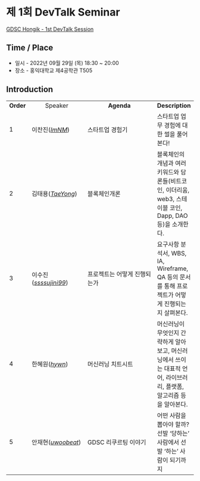 # 제 1회 DevTalk Seminar

[GDSC Hongik - 1st DevTalk Session](https://youtu.be/MH2KypL48F0)

## Time / Place

- 일시 - 2022년 09월 29일 (목) 18:30 ~ 20:00
- 장소 - 홍익대학교 제4공학관 T505

## Introduction  
<table>
    <tr align="center">
        <td><B>Order<B></td>
        <td width = "160"<>Speaker<B></td>
        <td width = "250"><B>Agenda<B></td>
        <td><B>Description<B></td>
    </tr>
    <tr>
        <td>1</td>
        <td>이찬진(<a href="https://github.com/ImNM"><I>ImNM</I></a>)</td>
        <td>스타트업 경험기</td>
        <td>스타트업 업무 경험에 대한 썰을 풀어본다!</td>
    </tr>
    <tr>
        <td>2</td>
        <td>김태용(<a href="https://github.com/art-is-tae"><I>TaeYong</I></a>)</td>
        <td>블록체인개론</td>
        <td>블록체인의 개념과 여러 키워드와 담론들(비트코인, 이더리움, web3, 스테이블 코인, Dapp, DAO 등)을 소개한다.</td>
    </tr>
    <tr>
        <td>3</td>
        <td>이수진(<a href="https://github.com/ssssujini99"><I>ssssujini99</I></a>)</td>
        <td>프로젝트는 어떻게 진행되는가</td>
        <td>요구사항 분석서, WBS, IA, Wireframe, QA 등의 문서를 통해 프로젝트가 어떻게 진행되는지 살펴본다.</td>
    </tr>
    <tr>
        <td>4</td>
        <td>한혜원(<a href="https://github.com/14hhan"><I>hywn</I></a>)</td>
        <td>머신러닝 치트시트</td>
        <td>머신러닝이 무엇인지 간략하게 알아보고, 머신러닝에서 쓰이는 대표적 언어, 라이브러리, 플랫폼, 알고리즘 등을 알아본다.</td>
    </tr>
    <tr>
        <td>5</td>
        <td>안재현(<a href="https://github.com/uwoobeat"><I>uwoobeat</I></a>)</td>
        <td>GDSC 리쿠르팅 이야기</td>
        <td>어떤 사람을 뽑아야 할까? 선발 ‘당하는’ 사람에서 선발 ‘하는’ 사람이 되기까지</td>
    </tr>
</table>
